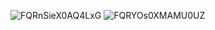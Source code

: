 ![FQRnSieX0AQ4LxG](https://user-images.githubusercontent.com/72449367/163669608-1d091ebe-82c8-4a93-ad6c-d3af9f4a4436.jpg)
![FQRYOs0XMAMU0UZ](https://user-images.githubusercontent.com/72449367/163669609-97c7fae1-0fad-4e13-a82e-6ecbc45a1eeb.jpg)
